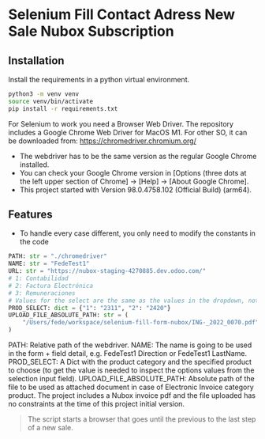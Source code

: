 # Selenium Fill Contact Adress New Sale Nubox Subscription

## Installation

Install the requirements in a python virtual environment.

```sh
python3 -m venv venv
source venv/bin/activate
pip install -r requirements.txt
```

For Selenium to work you need a Browser Web Driver.
The repository includes a Google Chrome Web Driver for MacOS M1.
For other SO, it can be downloaded from: https://chromedriver.chromium.org/

-   The webdriver has to be the same version as the regular Google Chrome installed.
-   You can check your Google Chrome version in [Options (three dots at the left upper section of Chrome] -> [Help] -> [About Google Chrome].
-   This project started with Version 98.0.4758.102 (Official Build) (arm64).

## Features

-   To handle every case different, you only need to modify the constants in the code

```python
PATH: str = "./chromedriver"
NAME: str = "FedeTest1"
URL: str = "https://nubox-staging-4270885.dev.odoo.com/"
# 1: Contabilidad
# 2: Factura Electrónica
# 3: Remuneraciones
# Values for the select are the same as the values in the dropdown, not the inside visible text
PROD_SELECT: dict = {"1": "2311", "2": "2420"}
UPLOAD_FILE_ABSOLUTE_PATH: str = (
    "/Users/fede/workspace/selenium-fill-form-nubox/ING-_2022_0070.pdf"
)
```

PATH: Relative path of the webdriver.
NAME: The name is going to be used in the form + field detail, e.g. FedeTest1 Direction or FedeTest1 LastName.
PROD_SELECT: A Dict with the product category and the specified product to choose (to get the value is needed to inspect the options values from the selection input field).
UPLOAD_FILE_ABSOLUTE_PATH: Absolute path of the file to be used as attached document in case of Electronic Invoice category product. The project includes a Nubox invoice pdf and the file uploaded has no constraints at the time of this project initial version.

> The script starts a browser that goes until the previous to the last step of a new sale.
